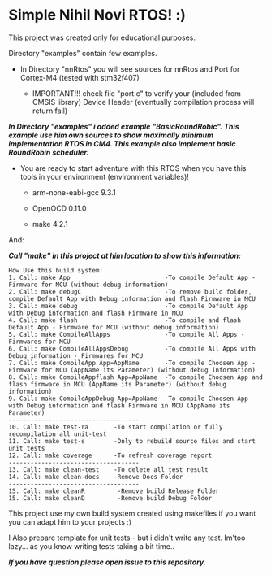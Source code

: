 # Simple Nihil Novi RTOS! :) 

This project was created only for educational purposes.

Directory "examples" contain few examples.

* In Directory "nnRtos" you will see sources for nnRtos and Port for Cortex-M4 (tested with stm32f407) 

    * IMPORTANT!!! check file "port.c" to verify your (included from CMSIS library) Device Header (eventually compilation process will return fail)

**_In Directory "examples" i added  example "BasicRoundRobic". This example use him own sources to show maximally minimum implementation RTOS in CM4. This example also implement basic RoundRobin scheduler._**


* You are ready to start adventure with this RTOS when you have this tools in your environment (environment variables)!

    * arm-none-eabi-gcc 9.3.1

    * OpenOCD 0.11.0

    * make 4.2.1

        
And:

 **_Call "make" in this project at him location to show this information:_**

    How Use this build system:
    1. Call: make App                          -To compile Default App - Firmware for MCU (without debug information)
    2. Call: make debugC                       -To remove build folder, compile Default App with Debug information and flash Firmware in MCU
    3. Call: make debug                        -To compile Default App with Debug information and flash Firmware in MCU
    4. Call: make flash                        -To compile and flash Default App - Firmware for MCU (without debug information)
    5. Call: make CompileAllApps               -To compile All Apps - Firmwares for MCU
    6. Call: make CompileAllAppsDebug          -To compile All Apps with Debug information - Firmwares for MCU
    7. Call: make CompileApp App=AppName       -To compile Choosen App - Firmware for MCU (AppName its Parameter) (without debug information)
    8. Call: make CompileAppflash App=AppName  -To compile Choosen App and flash firmware in MCU (AppName its Parameter) (without debug information)
    9. Call: make CompileAppDebug App=AppName  -To compile Choosen App with Debug information and flash Firmware in MCU (AppName its Parameter)
    ------------------------------------
    10. Call: make test-ra       -To start compilation or fully recompilation all unit-test
    11. Call: make test-s        -Only to rebuild source files and start unit tests
    12. Call: make coverage      -To refresh coverage report
    ------------------------------------
    13. Call: make clean-test    -To delete all test result
    14. Call: make clean-docs    -Remove Docs Folder
    ------------------------------------
    15. Call: make cleanR         -Remove build Release Folder
    15. Call: make cleanD         -Remove build Debug Folder



This project use my own build system created using makefiles if you want you can adapt him to your projects :) 

I Also prepare template for unit tests - but i didn't write any test. Im'too lazy... as you know writing tests taking a bit time..

**_If you have question please open issue to this repository._**